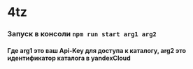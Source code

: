 # 4tz

### Запуск в консоли `npm run start arg1 arg2`
#### Где arg1 это ваш Api-Key для доступа к каталогу, arg2 это идентификатор каталога в yandexCloud
